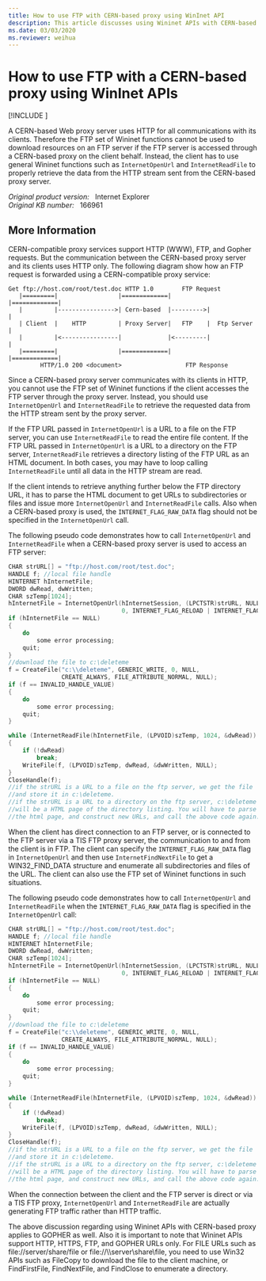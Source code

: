 ```yaml
---
title: How to use FTP with CERN-based proxy using WinInet API
description: This article discusses using Wininet APIs with CERN-based Web proxy to retrieve data via FTP.
ms.date: 03/03/2020
ms.reviewer: weihua
---
```

# How to use FTP with a CERN-based proxy using WinInet APIs

[!INCLUDE [](../../../includes/browsers-important.md)]

A CERN-based Web proxy server uses HTTP for all communications with its clients. Therefore the FTP set of Wininet functions cannot be used to download resources on an FTP server if the FTP server is accessed through a CERN-based proxy on the client behalf. Instead, the client has to use general Wininet functions such as `InternetOpenUrl` and `InternetReadFile` to properly retrieve the data from the HTTP stream sent from the CERN-based proxy server.

_Original product version:_ &nbsp; Internet Explorer  
_Original KB number:_ &nbsp; 166961

## More Information

CERN-compatible proxy services support HTTP (WWW), FTP, and Gopher requests. But the communication between the CERN-based proxy server and its clients uses HTTP only. The following diagram show how an FTP request is forwarded using a CERN-compatible proxy service:

```console
Get ftp://host.com/root/test.doc HTTP 1.0        FTP Request
   |=========|                 |=============|          |=============|
   |         |---------------->| Cern-based  |--------->|             |
   | Client  |    HTTP         | Proxy Server|   FTP    |  Ftp Server |
   |         |<----------------|             |<---------|             |
   |=========|                 |=============|          |=============|
         HTTP/1.0 200 <document>                  FTP Response
```

Since a CERN-based proxy server communicates with its clients in HTTP, you cannot use the FTP set of Wininet functions if the client accesses the FTP server through the proxy server. Instead, you should use `InternetOpenUrl` and `InternetReadFile` to retrieve the requested data from the HTTP stream sent by the proxy server.

If the FTP URL passed in `InternetOpenUrl` is a URL to a file on the FTP server, you can use `InternetReadFile` to read the entire file content. If the FTP URL passed in `InternetOpenUrl` is a URL to a directory on the FTP server, `InternetReadFile` retrieves a directory listing of the FTP URL as an HTML document. In both cases, you may have to loop calling `InternetReadFile` until all data in the HTTP stream are read.

If the client intends to retrieve anything further below the FTP directory URL, it has to parse the HTML document to get URLs to subdirectories or files and issue more `InternetOpenUrl` and `InternetReadFile` calls. Also when a CERN-based proxy is used, the `INTERNET_FLAG_RAW_DATA` flag should not be specified in the `InternetOpenUrl` call.

The following pseudo code demonstrates how to call `InternetOpenUrl` and `InternetReadFile` when a CERN-based proxy server is used to access an FTP server:

```cpp
CHAR strURL[] = "ftp://host.com/root/test.doc";
HANDLE f; //local file handle
HINTERNET hInternetFile;
DWORD dwRead, dwWritten;
CHAR szTemp[1024];
hInternetFile = InternetOpenUrl(hInternetSession, (LPCTSTR)strURL, NULL,
                                0, INTERNET_FLAG_RELOAD | INTERNET_FLAG_DONT_CACHE, 0);
if (hInternetFile == NULL)
{
    do
        some error processing;
    quit;
}
//download the file to c:\deleteme
f = CreateFile("c:\\deleteme", GENERIC_WRITE, 0, NULL,
               CREATE_ALWAYS, FILE_ATTRIBUTE_NORMAL, NULL);
if (f == INVALID_HANDLE_VALUE)
{
    do
        some error processing;
    quit;
}

while (InternetReadFile(hInternetFile, (LPVOID)szTemp, 1024, &dwRead))
{
    if (!dwRead)
        break;
    WriteFile(f, (LPVOID)szTemp, dwRead, &dwWritten, NULL);
}
CloseHandle(f);
//if the strURL is a URL to a file on the ftp server, we get the file
//and store it in c:\deleteme.
//if the strURL is a URL to a directory on the ftp server, c:\deleteme
//will be a HTML page of the directory listing. You will have to parse
//the html page, and construct new URLs, and call the above code again.
```

When the client has direct connection to an FTP server, or is connected to the FTP server via a TIS FTP proxy server, the communication to and from the client is in FTP. The client can specify the `INTERNET_FLAG_RAW_DATA` flag in `InternetOpenUrl` and then use `InternetFindNextFile` to get a WIN32_FIND_DATA structure and enumerate all subdirectories and files of the URL. The client can also use the FTP set of Wininet functions in such situations.

The following pseudo code demonstrates how to call `InternetOpenUrl` and `InternetReadFile` when the `INTERNET_FLAG_RAW_DATA` flag is specified in the `InternetOpenUrl` call:

```cpp
CHAR strURL[] = "ftp://host.com/root/test.doc";
HANDLE f; //local file handle
HINTERNET hInternetFile;
DWORD dwRead, dwWritten;
CHAR szTemp[1024];
hInternetFile = InternetOpenUrl(hInternetSession, (LPCTSTR)strURL, NULL,
                                0, INTERNET_FLAG_RELOAD | INTERNET_FLAG_DONT_CACHE, 0);
if (hInternetFile == NULL)
{
    do
        some error processing;
    quit;
}
//download the file to c:\deleteme
f = CreateFile("c:\\deleteme", GENERIC_WRITE, 0, NULL,
               CREATE_ALWAYS, FILE_ATTRIBUTE_NORMAL, NULL);
if (f == INVALID_HANDLE_VALUE)
{
    do
        some error processing;
    quit;
}

while (InternetReadFile(hInternetFile, (LPVOID)szTemp, 1024, &dwRead))
{
    if (!dwRead)
        break;
    WriteFile(f, (LPVOID)szTemp, dwRead, &dwWritten, NULL);
}
CloseHandle(f);
//if the strURL is a URL to a file on the ftp server, we get the file
//and store it in c:\deleteme.
//if the strURL is a URL to a directory on the ftp server, c:\deleteme
//will be a HTML page of the directory listing. You will have to parse
//the html page, and construct new URLs, and call the above code again.
```

When the connection between the client and the FTP server is direct or via a TIS FTP proxy, `InternetOpenUrl` and `InternetReadFile` are actually generating FTP traffic rather than HTTP traffic.

The above discussion regarding using Wininet APIs with CERN-based proxy applies to GOPHER as well. Also it is important to note that Wininet APIs support HTTP, HTTPS, FTP, and GOPHER URLs only. For FILE URLs such as file://server/share/file or file://\\\server\share\file, you need to use Win32 APIs such as FileCopy to download the file to the client machine, or FindFirstFile, FindNextFile, and FindClose to enumerate a directory.
